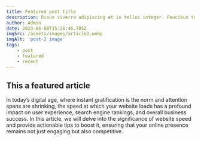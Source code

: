 ```yaml
---
title: Featured post title
description: Risus viverra adipiscing at in tellus integer. Faucibus turpis in eu mi bibendum neque egestas. Odio aenean sed adipiscing diam donec adipiscing tristique risus. Ornare arcu odio ut sem nulla. Justo eget magna fermentum iaculis eu non.
author: Admin
date: 2023-06-08T15:26:46.705Z
imgSrc: /assets/images/article2.webp
imgAlt: 'post-2 image'
tags:
    - post
    - featured
    - recent
---
```


## This a featured article

In today’s digital age, where instant gratification is the norm and attention spans are shrinking, the speed at which your website loads has a profound impact on user experience, search engine rankings, and overall business success. In this article, we will delve into the significance of website speed and provide actionable tips to boost it, ensuring that your online presence remains not just engaging but also competitive.